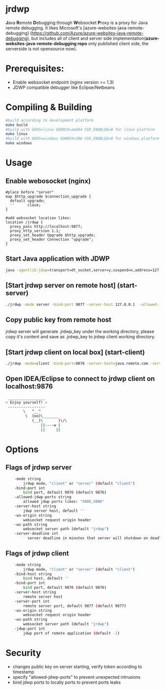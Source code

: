 # jrdwp
**J**ava **R**emote **D**ebugging through **W**ebsocket **P**roxy is a proxy for Java remote debugging. It likes Microsoft's [azure-websites-java-remote-debugging] (https://github.com/Azure/azure-websites-java-remote-debugging), but includes all of client and server side implementation(**azure-websites-java-remote-debugging repo** only published client side, the serverside is not opensource now).

# Prerequisites:
* Enable websocket endpoint (nginx version >= 1.3)
* JDWP compatible debugger like Eclipse/Netbeans

# Compiling & Building
```bash
#build according to development platform
make build 
#build with GOOS=linux GOARCH=amd64 CGO_ENABLED=0 for linux platform
make linux
#build with GOOS=windows GOARCH=386 CGO_ENABLED=0 for windows platform
make windows
```

# Usage
## Enable webosocket (nginx)
```nginx
#place before "server"
map $http_upgrade $connection_upgrade {
  default upgrade;
  ''      close;
}

#add websocket location likes:
location /jrdwp {
  proxy_pass http://localhost:9877;
  proxy_http_version 1.1;
  proxy_set_header Upgrade $http_upgrade;
  proxy_set_header Connection "upgrade";
}
```

## Start Java application with JDWP
```bash
java -agentlib:jdwp=transport=dt_socket,server=y,suspend=n,address=127.0.0.1:5005 -jar foo.jar
```

## [Start jrdwp server on remote host] (start-server)
```bash
./jrdwp -mode server -bind-port 9877 -server-host 127.0.0.1  -allowed-jdwp-ports "5005" -ws-origin http://java.remote.com/
```

## Copy public key from remote host
jrdwp server will generate .jrdwp_key under the working directory, please copy it's content and save as .jrdwp_key to jrdwp client working directory.

## [Start jrdwp client on local box] (start-client)
```bash
./jrdwp -mode=client -bind-port=9876 -server-host=java.remote.com -server-port=80 -ws-origin=http://java.remote.com/ -jdwp-port=5006 -ws-path=jrdwp
```
## Open IDEA/Eclipse to connect to jrdwp client on localhost:9876
```bash
 _________________
< Enjoy yourself! >
 -----------------
        \   ^__^
         \  (oo)\_______
            (__)\       )\/\
                ||----w |
                ||     ||
```

# Options
## Flags of jrdwp server
```bash
    -mode string
        jrdwp mode, "client" or "server" (default "client")
    -bind-port int
        bind port, default 9876 (default 9876)
    -allowed-jdwp-ports string
        allowed jdwp ports likes: "5005,5006"
    -server-host string
        jdwp server host, default ''
    -ws-origin string
        websocket request origin header
    -ws-path string
        websocket server path (default "jrdwp")
    -server-deadline int
    	  server deadline in minutes that server will shutdown on deadline, default 60 minutes (default 60)
```

## Flags of jrdwp client
```bash
    -mode string
        jrdwp mode, "client" or "server" (default "client")
    -bind-host string
        bind host, default ''
    -bind-port int
        bind port, default 9876 (default 9876)
    -server-host string
        remote server host
    -server-port int
        remote server port, default 9877 (default 9877)
    -ws-origin string
        websocket request origin header
    -ws-path string
        websocket server path (default "jrdwp")
    -jdwp-port int
        jdwp port of remote application (default -1)
```

# Security
* changes public key on server starting, verify token according to timestamp
* specify "allowed-jdwp-ports" to prevent unexpected intrusions
* bind jdwp ports to locally ports to prevent ports leaks
